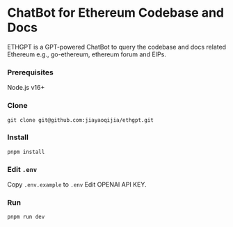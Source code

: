 # ChatBot for Ethereum Codebase and Docs

ETHGPT is a GPT-powered ChatBot to query the codebase and docs related Ethereum e.g., go-ethereum, ethereum forum and EIPs.

### Prerequisites
Node.js v16+

### Clone

```
git clone git@github.com:jiayaoqijia/ethgpt.git
```

### Install

```
pnpm install
```

### Edit `.env`

Copy `.env.example` to `.env`
Edit OPENAI API KEY.  


### Run

```
pnpm run dev
```

